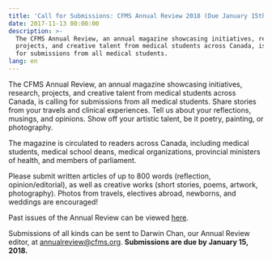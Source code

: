 ```yaml
---
title: 'Call for Submissions: CFMS Annual Review 2018 (Due January 15th)'
date: 2017-11-13 00:00:00
description: >-
  The CFMS Annual Review, an annual magazine showcasing initiatives, research,
  projects, and creative talent from medical students across Canada, is calling
  for submissions from all medical students.
lang: en
---
```



The CFMS Annual Review, an annual magazine showcasing initiatives, research, projects, and creative talent from medical students across Canada, is calling for submissions from all medical students. Share stories from your travels and clinical experiences. Tell us about your reflections, musings, and opinions. Show off your artistic talent, be it poetry, painting, or photography.

The magazine is circulated to readers across Canada, including medical students, medical school deans, medical organizations, provincial ministers of health, and members of parliament.

Please submit written articles of up to 800 words (reflection, opinion/editorial), as well as creative works (short stories, poems, artwork, photography). Photos from travels, electives abroad, newborns, and weddings are encouraged!

Past issues of the Annual Review can be viewed [here](https://www.cfms.org/resources/annual-review.html).

Submissions of all kinds can be sent to Darwin Chan, our Annual Review editor, at&nbsp;[annualreview@cfms.org](javascript:void(location.href='mailto:'+String.fromCharCode(97,110,110,117,97,108,114,101,118,105,101,119,64,99,102,109,115,46,111,114,103))). **Submissions are due by January 15, 2018.&nbsp;**